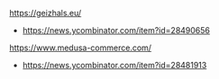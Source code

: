 https://geizhals.eu/
* https://news.ycombinator.com/item?id=28490656

https://www.medusa-commerce.com/
* https://news.ycombinator.com/item?id=28481913